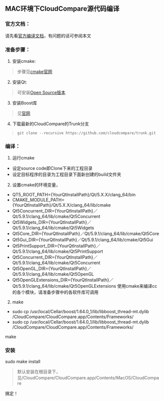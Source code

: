 ## MAC环境下CloudCompare源代码编译

### 官方文档：
请先看[官方编译文档](https://github.com/CloudCompare/CloudCompare/blob/master/BUILD.md)，有问题的话可参阅本文

### 准备步骤：
1. 安装cmake:
> 步骤见[cmake官网](https://cmake.org/download/)
2. 安装Qt:
> 可安装[Open Source版本](https://info.qt.io/download-qt-for-application-development)
3. 安装Boost库
> 见[官网](http://www.boost.org/)
4. 下载最新的CloudCompare的Trunk分支
> ```git clone --recursive https://github.com/cloudcompare/trunk.git```

### 编译：
1. 运行cmake
- 设定source code即Clone下来的工程目录
- 设定目标程序的目录为工程目录下面新创建的build文件夹

2. 设置cmake的环境变量，
- QT5_ROOT_PATH={YourQtInstallPath}/Qt/5.X.X/clang_64/bin
- CMAKE_MODULE_PATH={YourQtInstallPath}/Qt/5.X.X/clang_64/lib/cmake
- Qt5Concurrent_DIR={YourQtInstallPath}／Qt/5.9.1/clang_64/lib/cmake/Qt5Concurrent
- Qt5Widgets_DIR={YourQtInstallPath}／Qt/5.9.1/clang_64/lib/cmake/Qt5Widgets
- Qt5Core_DIR={YourQtInstallPath}／Qt/5.9.1/clang_64/lib/cmake/Qt5Core
- Qt5Gui_DIR={YourQtInstallPath}／Qt/5.9.1/clang_64/lib/cmake/Qt5Gui
- Qt5PrintSupport_DIR={YourQtInstallPath}／Qt/5.9.1/clang_64/lib/cmake/Qt5PrintSupport
- Qt5Concurrent_DIR={YourQtInstallPath}／Qt/5.9.1/clang_64/lib/cmake/Qt5Concurrent
- Qt5OpenGL_DIR={YourQtInstallPath}／Qt/5.9.1/clang_64/lib/cmake/Qt5OpenGL
- Qt5OpenGLExtensions_DIR={YourQtInstallPath}／Qt/5.9.1/clang_64/lib/cmake/Qt5OpenGLExtensions
使用cmake来编译cc的各个模块，请准备步骤中的各软件库可调用

2. make
- sudo cp /usr/local/Cellar/boost/1.64.0_1/lib/libboost_thread-mt.dylib /CloudCompare/CloudCompare.app/Contents/Frameworks/
- sudo cp /usr/local/Cellar/boost/1.64.0_1/lib/libboost_thread-mt.dylib /CloudCompare/CloudCompare.app/Contents/Frameworks/

make

### 安装
sudo make install
> 默认安装在根目录下，见/CloudCompare/CloudCompare.app/Contents/MacOS/CloudCompare

搞定！

